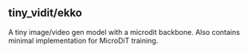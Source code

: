 ## tiny_vidit/ekko
A tiny image/video gen model with a microdit backbone.
Also contains minimal implementation for MicroDiT training. 